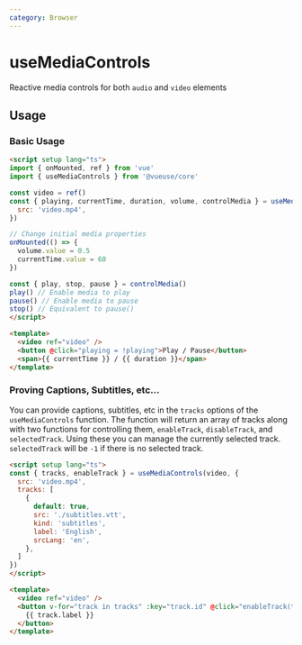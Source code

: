 ```yaml
---
category: Browser
---
```


# useMediaControls

Reactive media controls for both `audio` and `video` elements

## Usage

### Basic Usage
```html
<script setup lang="ts">
import { onMounted, ref } from 'vue'
import { useMediaControls } from '@vueuse/core'

const video = ref()
const { playing, currentTime, duration, volume, controlMedia } = useMediaControls(video, { 
  src: 'video.mp4',
})

// Change initial media properties
onMounted(() => {
  volume.value = 0.5
  currentTime.value = 60
})

const { play, stop, pause } = controlMedia()
play() // Enable media to play
pause() // Enable media to pause
stop() // Equivalent to pause()
</script>

<template>
  <video ref="video" />
  <button @click="playing = !playing">Play / Pause</button>
  <span>{{ currentTime }} / {{ duration }}</span>
</template>
```

### Proving Captions, Subtitles, etc...
You can provide captions, subtitles, etc in the `tracks` options of the
`useMediaControls` function. The function will return an array of tracks
along with two functions for controlling them, `enableTrack`, `disableTrack`, and `selectedTrack`.
Using these you can manage the currently selected track. `selectedTrack` will
be `-1` if there is no selected track.

```html
<script setup lang="ts">
const { tracks, enableTrack } = useMediaControls(video, { 
  src: 'video.mp4',
  tracks: [
    {
      default: true,
      src: './subtitles.vtt',
      kind: 'subtitles',
      label: 'English',
      srcLang: 'en',
    },
  ]
})
</script>

<template>
  <video ref="video" />
  <button v-for="track in tracks" :key="track.id" @click="enableTrack(track)">
    {{ track.label }}
  </button>
</template>
```
